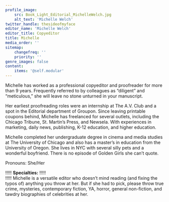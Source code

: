 ```yaml
---
profile_image:
    src: Book_Light_Editorial_MichelleWelch.jpg
    alt_text: 'Michelle Welch'
twitter_handle: thesideofmyface
editor_name: 'Michelle Welch'
editor_title: Copyeditor
title: Michelle
media_order: ''
sitemap:
    changefreq: ''
    priority: ''
genre_images: false
content:
    items: '@self.modular'
---
```


<span class="first-character">M</span>ichelle has worked as a professional copyeditor and proofreader for more than 9 years. Frequently referred to by colleagues as “diligent” and “meticulous,” she will leave no stone unturned in your manuscript. 

Her earliest proofreading roles were an internship at The A.V. Club and a spot in the Editorial department of Groupon. Since leaving printable coupons behind, Michelle has freelanced for several outlets, including the Chicago Tribune, St. Martin’s Press, and Newsela. With experiences in marketing, daily news, publishing, K-12 education, and higher education. 

Michelle completed her undergraduate degree in cinema and media studies at The University of Chicago and also has a master’s in education from the University of Oregon. She lives in NYC with several silly pets and a wonderful boyfriend. There is no episode of Golden Girls she can’t quote.

Pronouns: She/Her

!!!!! **Specialties:**
!!!!!   
!!!!! Michelle is a versatile editor who doesn’t mind reading (and fixing the typos of) anything you throw at her. But if she had to pick, please throw true crime, mysteries, contemporary fiction, YA, horror, general non-fiction, and tawdry biographies of celebrities at her.